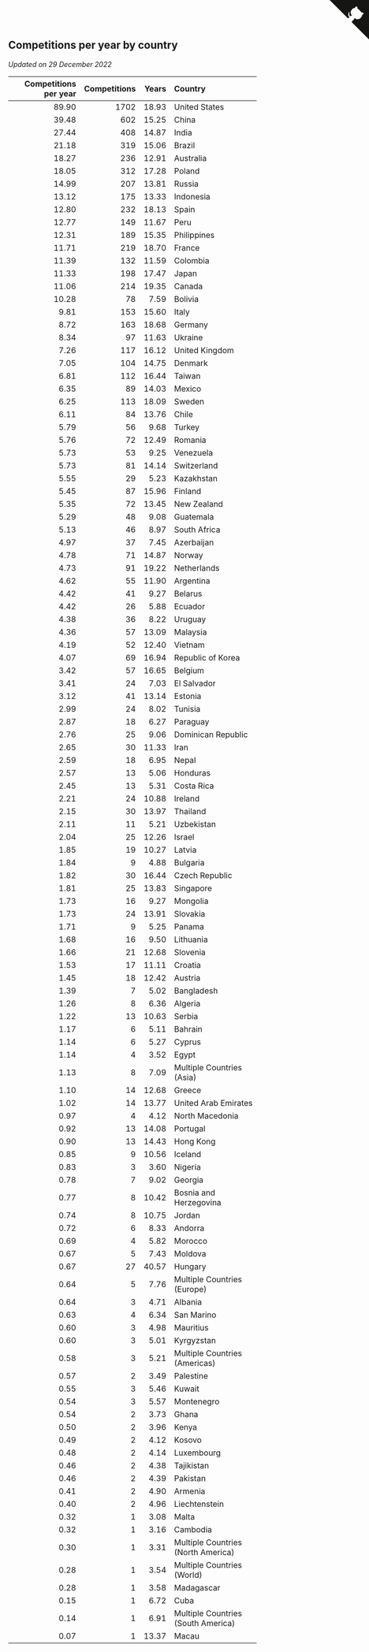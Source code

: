 ## Competitions per year by country

*Updated on 29 December 2022*

| Competitions per year | Competitions | Years | Country |
| ---: | ---: | ---: | :--- |
| 89.90 | 1702 | 18.93 | United States |
| 39.48 | 602 | 15.25 | China |
| 27.44 | 408 | 14.87 | India |
| 21.18 | 319 | 15.06 | Brazil |
| 18.27 | 236 | 12.91 | Australia |
| 18.05 | 312 | 17.28 | Poland |
| 14.99 | 207 | 13.81 | Russia |
| 13.12 | 175 | 13.33 | Indonesia |
| 12.80 | 232 | 18.13 | Spain |
| 12.77 | 149 | 11.67 | Peru |
| 12.31 | 189 | 15.35 | Philippines |
| 11.71 | 219 | 18.70 | France |
| 11.39 | 132 | 11.59 | Colombia |
| 11.33 | 198 | 17.47 | Japan |
| 11.06 | 214 | 19.35 | Canada |
| 10.28 | 78 | 7.59 | Bolivia |
| 9.81 | 153 | 15.60 | Italy |
| 8.72 | 163 | 18.68 | Germany |
| 8.34 | 97 | 11.63 | Ukraine |
| 7.26 | 117 | 16.12 | United Kingdom |
| 7.05 | 104 | 14.75 | Denmark |
| 6.81 | 112 | 16.44 | Taiwan |
| 6.35 | 89 | 14.03 | Mexico |
| 6.25 | 113 | 18.09 | Sweden |
| 6.11 | 84 | 13.76 | Chile |
| 5.79 | 56 | 9.68 | Turkey |
| 5.76 | 72 | 12.49 | Romania |
| 5.73 | 53 | 9.25 | Venezuela |
| 5.73 | 81 | 14.14 | Switzerland |
| 5.55 | 29 | 5.23 | Kazakhstan |
| 5.45 | 87 | 15.96 | Finland |
| 5.35 | 72 | 13.45 | New Zealand |
| 5.29 | 48 | 9.08 | Guatemala |
| 5.13 | 46 | 8.97 | South Africa |
| 4.97 | 37 | 7.45 | Azerbaijan |
| 4.78 | 71 | 14.87 | Norway |
| 4.73 | 91 | 19.22 | Netherlands |
| 4.62 | 55 | 11.90 | Argentina |
| 4.42 | 41 | 9.27 | Belarus |
| 4.42 | 26 | 5.88 | Ecuador |
| 4.38 | 36 | 8.22 | Uruguay |
| 4.36 | 57 | 13.09 | Malaysia |
| 4.19 | 52 | 12.40 | Vietnam |
| 4.07 | 69 | 16.94 | Republic of Korea |
| 3.42 | 57 | 16.65 | Belgium |
| 3.41 | 24 | 7.03 | El Salvador |
| 3.12 | 41 | 13.14 | Estonia |
| 2.99 | 24 | 8.02 | Tunisia |
| 2.87 | 18 | 6.27 | Paraguay |
| 2.76 | 25 | 9.06 | Dominican Republic |
| 2.65 | 30 | 11.33 | Iran |
| 2.59 | 18 | 6.95 | Nepal |
| 2.57 | 13 | 5.06 | Honduras |
| 2.45 | 13 | 5.31 | Costa Rica |
| 2.21 | 24 | 10.88 | Ireland |
| 2.15 | 30 | 13.97 | Thailand |
| 2.11 | 11 | 5.21 | Uzbekistan |
| 2.04 | 25 | 12.26 | Israel |
| 1.85 | 19 | 10.27 | Latvia |
| 1.84 | 9 | 4.88 | Bulgaria |
| 1.82 | 30 | 16.44 | Czech Republic |
| 1.81 | 25 | 13.83 | Singapore |
| 1.73 | 16 | 9.27 | Mongolia |
| 1.73 | 24 | 13.91 | Slovakia |
| 1.71 | 9 | 5.25 | Panama |
| 1.68 | 16 | 9.50 | Lithuania |
| 1.66 | 21 | 12.68 | Slovenia |
| 1.53 | 17 | 11.11 | Croatia |
| 1.45 | 18 | 12.42 | Austria |
| 1.39 | 7 | 5.02 | Bangladesh |
| 1.26 | 8 | 6.36 | Algeria |
| 1.22 | 13 | 10.63 | Serbia |
| 1.17 | 6 | 5.11 | Bahrain |
| 1.14 | 6 | 5.27 | Cyprus |
| 1.14 | 4 | 3.52 | Egypt |
| 1.13 | 8 | 7.09 | Multiple Countries (Asia) |
| 1.10 | 14 | 12.68 | Greece |
| 1.02 | 14 | 13.77 | United Arab Emirates |
| 0.97 | 4 | 4.12 | North Macedonia |
| 0.92 | 13 | 14.08 | Portugal |
| 0.90 | 13 | 14.43 | Hong Kong |
| 0.85 | 9 | 10.56 | Iceland |
| 0.83 | 3 | 3.60 | Nigeria |
| 0.78 | 7 | 9.02 | Georgia |
| 0.77 | 8 | 10.42 | Bosnia and Herzegovina |
| 0.74 | 8 | 10.75 | Jordan |
| 0.72 | 6 | 8.33 | Andorra |
| 0.69 | 4 | 5.82 | Morocco |
| 0.67 | 5 | 7.43 | Moldova |
| 0.67 | 27 | 40.57 | Hungary |
| 0.64 | 5 | 7.76 | Multiple Countries (Europe) |
| 0.64 | 3 | 4.71 | Albania |
| 0.63 | 4 | 6.34 | San Marino |
| 0.60 | 3 | 4.98 | Mauritius |
| 0.60 | 3 | 5.01 | Kyrgyzstan |
| 0.58 | 3 | 5.21 | Multiple Countries (Americas) |
| 0.57 | 2 | 3.49 | Palestine |
| 0.55 | 3 | 5.46 | Kuwait |
| 0.54 | 3 | 5.57 | Montenegro |
| 0.54 | 2 | 3.73 | Ghana |
| 0.50 | 2 | 3.96 | Kenya |
| 0.49 | 2 | 4.12 | Kosovo |
| 0.48 | 2 | 4.14 | Luxembourg |
| 0.46 | 2 | 4.38 | Tajikistan |
| 0.46 | 2 | 4.39 | Pakistan |
| 0.41 | 2 | 4.90 | Armenia |
| 0.40 | 2 | 4.96 | Liechtenstein |
| 0.32 | 1 | 3.08 | Malta |
| 0.32 | 1 | 3.16 | Cambodia |
| 0.30 | 1 | 3.31 | Multiple Countries (North America) |
| 0.28 | 1 | 3.54 | Multiple Countries (World) |
| 0.28 | 1 | 3.58 | Madagascar |
| 0.15 | 1 | 6.72 | Cuba |
| 0.14 | 1 | 6.91 | Multiple Countries (South America) |
| 0.07 | 1 | 13.37 | Macau |


<a href="https://github.com/jonatanklosko/wca_statistics" class="github-corner" aria-label="View source on Github"><svg width="80" height="80" viewBox="0 0 250 250" style="fill:#151513; color:#fff; position: absolute; top: 0; border: 0; right: 0;" aria-hidden="true"><path d="M0,0 L115,115 L130,115 L142,142 L250,250 L250,0 Z"></path><path d="M128.3,109.0 C113.8,99.7 119.0,89.6 119.0,89.6 C122.0,82.7 120.5,78.6 120.5,78.6 C119.2,72.0 123.4,76.3 123.4,76.3 C127.3,80.9 125.5,87.3 125.5,87.3 C122.9,97.6 130.6,101.9 134.4,103.2" fill="currentColor" style="transform-origin: 130px 106px;" class="octo-arm"></path><path d="M115.0,115.0 C114.9,115.1 118.7,116.5 119.8,115.4 L133.7,101.6 C136.9,99.2 139.9,98.4 142.2,98.6 C133.8,88.0 127.5,74.4 143.8,58.0 C148.5,53.4 154.0,51.2 159.7,51.0 C160.3,49.4 163.2,43.6 171.4,40.1 C171.4,40.1 176.1,42.5 178.8,56.2 C183.1,58.6 187.2,61.8 190.9,65.4 C194.5,69.0 197.7,73.2 200.1,77.6 C213.8,80.2 216.3,84.9 216.3,84.9 C212.7,93.1 206.9,96.0 205.4,96.6 C205.1,102.4 203.0,107.8 198.3,112.5 C181.9,128.9 168.3,122.5 157.7,114.1 C157.9,116.9 156.7,120.9 152.7,124.9 L141.0,136.5 C139.8,137.7 141.6,141.9 141.8,141.8 Z" fill="currentColor" class="octo-body"></path></svg></a><style>.github-corner:hover .octo-arm{animation:octocat-wave 560ms ease-in-out}@keyframes octocat-wave{0%,100%{transform:rotate(0)}20%,60%{transform:rotate(-25deg)}40%,80%{transform:rotate(10deg)}}@media (max-width:500px){.github-corner:hover .octo-arm{animation:none}.github-corner .octo-arm{animation:octocat-wave 560ms ease-in-out}}</style>
